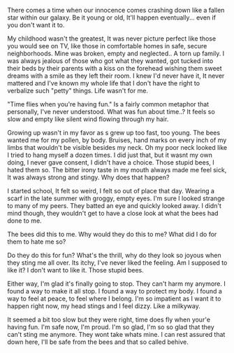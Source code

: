 There comes a time when our innocence comes crashing down like a fallen star within our galaxy. Be it young or old, It'll happen eventually... even if you don't want it to.

My childhood wasn't the greatest, It was never picture perfect like those you would see on TV, like those in comfortable homes in safe, secure neighborhoods. Mine was broken, empty and neglected.. A torn up family. I was always jealous of those who got what they wanted, got tucked into their beds by their parents with a kiss on the forehead wishing them sweet dreams with a smile as they left their room. I knew I'd never have it, It never mattered and I've known my whole life that I don't have the right to verbalize such "petty" things. Life wasn't for me.

"Time flies when you're having fun." Is a fairly common metaphor that personally, I've never understood. What was fun about time..? It feels so slow and empty like silent wind flowing through my hair. 

Growing up wasn't in my favor as s grew up too fast, too young. The bees wanted me for my pollen, by body. Bruises, hand marks on every inch of my limbs that wouldn't be visible besides my neck. Oh my poor neck looked like I tried to hang myself a dozen times. I did just that, but it wasnt my own doing, I never gave consent, I didn't have a choice. Those stupid bees, I hated them so. The bitter irony taste in my mouth always made me feel sick, It was always strong and stingy. Why does that happen? 

I started school, It felt so weird, I felt so out of place that day. Wearing a scarf in the late summer with groggy, empty eyes. I'm sure I looked strange to many of my peers. They batted an eye and quickly looked away. I didn't mind though, they wouldn't get to have a close look at what the bees had done to me. 

The bees did this to me.
Why would they do this to me?
What did I do for them to hate me so?

Do they do this for fun? What's the thrill, why do they look so joyous when they sting me all over. Its itchy, I've never liked the feeling. Am I supposed to like it? I don't want to like it. Those stupid bees.

Either way, I'm glad it's finally going to stop. They can't harm my anymore. I found a way to make it all stop. I found a way to protect my body. I found a way to feel at peace, to feel where I belong. I'm so impatient as I want it to happen right now, my head stings and I feel dizzy. Like a milkyway.

It seemed a bit too slow but they were right, time does fly when your'e having fun. I'm safe now, I'm proud. I'm so glad, I'm so so glad that they can't sting me anymore. They wont take whats mine. I can rest assured that down here, I'll be safe from the bees and that so called behive.